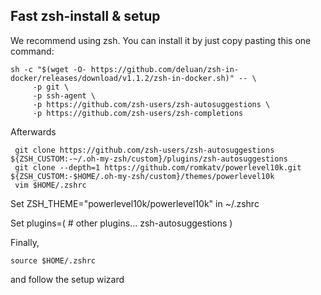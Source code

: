 ## Fast zsh-install & setup
We recommend using zsh. You can install it by just copy pasting this one command:
```
sh -c "$(wget -O- https://github.com/deluan/zsh-in-docker/releases/download/v1.1.2/zsh-in-docker.sh)" -- \
     -p git \
     -p ssh-agent \
     -p https://github.com/zsh-users/zsh-autosuggestions \
     -p https://github.com/zsh-users/zsh-completions
```
Afterwards

     git clone https://github.com/zsh-users/zsh-autosuggestions ${ZSH_CUSTOM:-~/.oh-my-zsh/custom}/plugins/zsh-autosuggestions
     git clone --depth=1 https://github.com/romkatv/powerlevel10k.git ${ZSH_CUSTOM:-$HOME/.oh-my-zsh/custom}/themes/powerlevel10k
     vim $HOME/.zshrc
     
Set ZSH_THEME="powerlevel10k/powerlevel10k" in ~/.zshrc

Set plugins=( 
    # other plugins...
    zsh-autosuggestions
)

Finally,
```
source $HOME/.zshrc
```
and follow the setup wizard
